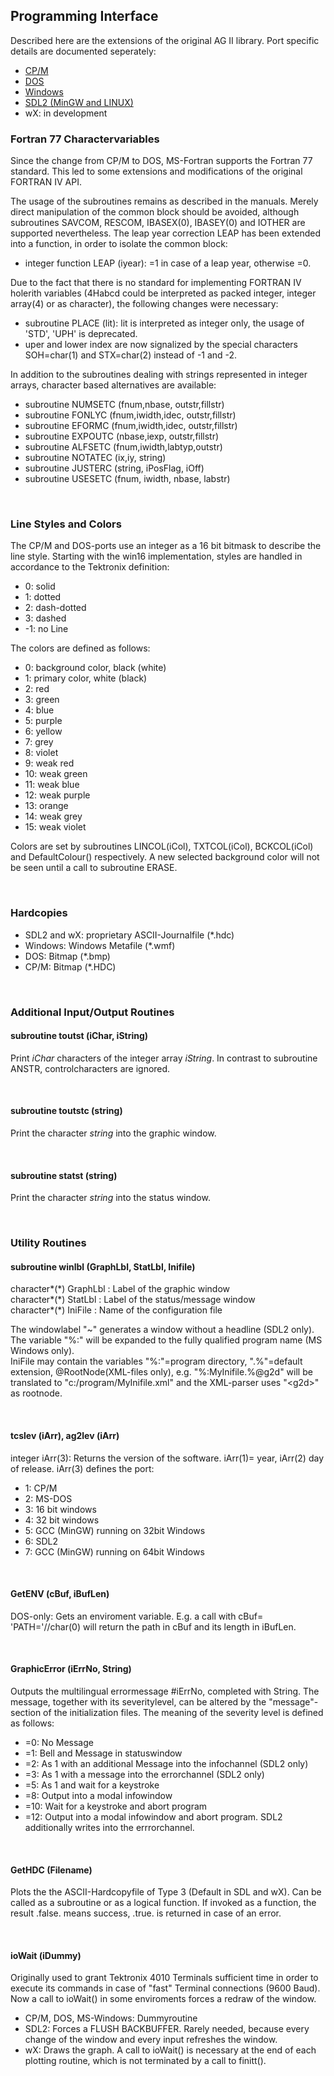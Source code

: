 ## Programming Interface

Described here are the extensions of the original AG II library. Port specific details are documented seperately:

* [CP/M](./Doxygen/CPMdox-en.pdf)
* [DOS](./Doxygen/DOSdox-en.pdf)
* [Windows](./Doxygen/WINdox-en.pdf)
* [SDL2 (MinGW and LINUX)](./Doxygen/SDLdox-en.pdf)
* wX: in development

### Fortran 77 Charactervariables

Since the change from CP/M to DOS, MS-Fortran supports the Fortran 77 standard. This led to some extensions and modifications of the original FORTRAN IV API.

The usage of the subroutines remains as described in the manuals. Merely direct manipulation of the common block should be avoided, although  subroutines SAVCOM, RESCOM, IBASEX(0), IBASEY(0) and IOTHER are supported nevertheless. The leap year correction LEAP has been extended into a function, in order to isolate the common block:

- integer function LEAP (iyear): =1 in case of a leap year, otherwise =0.

Due to the fact that there is no standard for implementing FORTRAN IV holerith variables (4Habcd could be interpreted as packed integer, integer array(4) or as character), the following changes were necessary:

 - subroutine PLACE (lit): lit is interpreted as integer only, the usage of 'STD', 'UPH' is deprecated.
 - uper and lower index are now signalized by the special characters SOH=char(1) and STX=char(2) instead of -1 and -2.
 
In addition to the subroutines dealing with strings represented in integer arrays, character based alternatives are available:

- subroutine NUMSETC (fnum,nbase, outstr,fillstr)
- subroutine FONLYC (fnum,iwidth,idec, outstr,fillstr)
- subroutine EFORMC (fnum,iwidth,idec, outstr,fillstr)
- subroutine EXPOUTC (nbase,iexp, outstr,fillstr)
- subroutine ALFSETC (fnum,iwidth,labtyp,outstr)
- subroutine NOTATEC (ix,iy, string)
- subroutine JUSTERC (string, iPosFlag, iOff)
- subroutine USESETC (fnum, iwidth, nbase, labstr)

<br>

### Line Styles and Colors

The CP/M and DOS-ports use an integer as a 16 bit bitmask to describe the line style. Starting with the win16 implementation, styles are handled in accordance to the Tektronix definition:

- 0: solid
- 1: dotted
- 2: dash-dotted
- 3: dashed
- -1: no Line

The colors are defined as follows:

- 0: background color, black (white)
- 1: primary color, white (black)
- 2: red
- 3: green
- 4: blue
- 5: purple
- 6: yellow
- 7: grey
- 8: violet
- 9: weak red
- 10: weak green
- 11: weak blue
- 12: weak purple
- 13: orange
- 14: weak grey
- 15: weak violet

Colors are set by subroutines LINCOL(iCol), TXTCOL(iCol), BCKCOL(iCol) and DefaultColour() respectively. A new selected background color will not be seen until a call to subroutine ERASE.

<br>

### Hardcopies

- SDL2 and wX: proprietary ASCII-Journalfile (*.hdc)
- Windows: Windows Metafile (*.wmf) 
- DOS: Bitmap (*.bmp)
- CP/M: Bitmap (*.HDC)

<br>

### Additional Input/Output Routines

#### subroutine toutst (iChar, iString)

Print *iChar* characters of the integer array *iString*. In contrast to subroutine ANSTR, controlcharacters are ignored.

<br>

#### subroutine toutstc (string)

Print the character *string* into the graphic window.

<br>

#### subroutine statst (string)

Print the character *string* into the status window.

<br>

### Utility Routines

#### subroutine winlbl (GraphLbl, StatLbl, Inifile)

character\*(\*) GraphLbl : Label of the graphic window\
character\*(\*) StatLbl : Label of the status/message window\
character\*(\*) IniFile : Name of the configuration file

The windowlabel "~" generates a window without a headline (SDL2 only). The variable "%:" will be expanded to the fully qualified program name (MS Windows only).\
IniFile may contain the variables "%:"=program directory, ".%"=default extension, @RootNode(XML-files only), e.g. "%:MyInifile.%@g2d" will be translated to "c:/program/MyInifile.xml" and the XML-parser uses "\<g2d\>" as rootnode.

<br>

#### tcslev (iArr), ag2lev (iArr)

integer iArr(3): Returns the version of the software. iArr(1)= year, iArr(2) day of release. iArr(3) defines the port:

- 1: CP/M
- 2: MS-DOS
- 3: 16 bit windows
- 4: 32 bit windows
- 5: GCC (MinGW) running on 32bit Windows
- 6: SDL2
- 7: GCC (MinGW) running on 64bit Windows

<br>

#### GetENV (cBuf, iBufLen)

DOS-only: Gets an enviroment variable. E.g. a call with cBuf= 'PATH='//char(0) will return the path in cBuf and its length in iBufLen.

<br>

#### GraphicError (iErrNo, String)

Outputs the multilingual errormessage #iErrNo, completed with String. The message, together with its severitylevel, can be altered by the "message"-section of the initialization files. The meaning of the severity level is defined as follows:
+ =0: No Message
+ =1: Bell and Message in statuswindow
+ =2: As 1 with an additional Message into the infochannel (SDL2 only)
+ =3: As 1 with a message into the errorchannel (SDL2 only)
+ =5: As 1 and wait for a keystroke
+ =8: Output into a modal infowindow
+ =10: Wait for a keystroke and abort program
+ =12: Output into a modal infowindow and abort program. SDL2 additionally writes into the errrorchannel.

<br>

#### GetHDC (Filename)

Plots the the ASCII-Hardcopyfile of Type 3 (Default in SDL and wX). Can be called as a subroutine or as a logical function. If invoked as a function, the result .false. means success, .true. is returned in case of an error.

<br>

#### ioWait (iDummy)

Originally used to grant Tektronix 4010 Terminals sufficient time in order to execute its commands in case of "fast" Terminal connections (9600 Baud). Now a call to ioWait() in some enviroments forces a redraw of the window.
+ CP/M, DOS, MS-Windows: Dummyroutine
+ SDL2: Forces a FLUSH BACKBUFFER. Rarely needed, because every change of the window and every input refreshes the window.
+ wX: Draws the graph. A call to ioWait() is necessary at the end of each plotting routine, which is not terminated by a call to finitt(). 